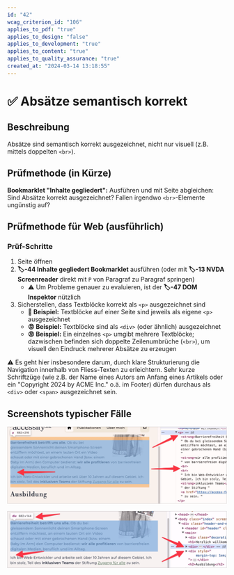 ```yaml
---
id: "42"
wcag_criterion_id: "106"
applies_to_pdf: "true"
applies_to_design: "false"
applies_to_development: "true"
applies_to_content: "true"
applies_to_quality_assurance: "true"
created_at: "2024-03-14 13:18:55"
---
```


# ✅ Absätze semantisch korrekt

## Beschreibung

Absätze sind semantisch korrekt ausgezeichnet, nicht nur visuell (z.B. mittels doppelten `<br>`).

## Prüfmethode (in Kürze)

**Bookmarklet "Inhalte gegliedert":** Ausführen und mit Seite abgleichen: Sind Absätze korrekt ausgezeichnet? Fallen irgendwo `<br>`-Elemente ungünstig auf?

## Prüfmethode für Web (ausführlich)

### Prüf-Schritte

1. Seite öffnen
1. **🏷️-44 Inhalte gegliedert Bookmarklet** ausführen (oder mit **🏷️-13 NVDA Screenreader** direkt mit `P` von Paragraf zu Paragraf springen)
    - ⚠️ Um Probleme genauer zu evaluieren, ist der **🏷️-47 DOM Inspektor** nützlich
1. Sicherstellen, dass Textblöcke korrekt als `<p>` ausgezeichnet sind
    - **🙂 Beispiel:** Textblöcke auf einer Seite sind jeweils als eigene `<p>` ausgezeichnet
    - **😡 Beispiel:** Textblöcke sind als `<div>` (oder ähnlich) ausgezeichnet
    - **😡 Beispiel:** Ein einzelnes `<p>` umgibt mehrere Textblöcke; dazwischen befinden sich doppelte Zeilenumbrüche (`<br>`), um visuell den Eindruck mehrerer Absätze zu erzeugen

⚠️ Es geht hier insbesondere darum, durch klare Strukturierung die Navigation innerhalb von Fliess-Texten zu erleichtern. Sehr kurze Schriftzüge (wie z.B. der Name eines Autors am Anfang eines Artikels oder ein "Copyright 2024 by ACME Inc." o.ä. im Footer) dürfen durchaus als `<div>` oder `<span>` ausgezeichnet sein.

## Screenshots typischer Fälle

![Absatz mit doppelten BR vorgegaukelt](images/absatz-mit-doppelten-br-vorgegaukelt.png)

![Absätze nur als DIV formatiert](images/abstze-nur-als-div-formatiert.png)